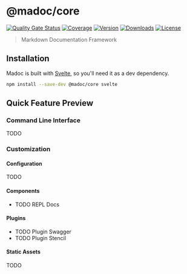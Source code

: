 # @madoc/core

[![Quality Gate Status](https://sonarcloud.io/api/project_badges/measure?project=cadgerfeast_madoc_core&metric=alert_status)](https://sonarcloud.io/dashboard?id=cadgerfeast_madoc_core)
[![Coverage](https://sonarcloud.io/api/project_badges/measure?project=cadgerfeast_madoc_core&metric=coverage)](https://sonarcloud.io/dashboard?id=cadgerfeast_madoc_core)
[![Version](https://badge.fury.io/js/%40madoc%2Fcore.svg)](https://www.npmjs.com/package/@madoc/core)
[![Downloads](https://img.shields.io/npm/dt/@madoc/core.svg)](https://www.npmjs.com/package/@madoc/core)
[![License](https://img.shields.io/npm/l/@madoc/core.svg)](https://github.com/cadgerfeast/madoc-core/blob/master/LICENSE)

> Markdown Documentation Framework

## Installation

Madoc is built with [Svelte], so you'll need it as a dev dependency.

``` bash
npm install --save-dev @madoc/core svelte
```

[Svelte]: https://svelte.dev/ "Svelte Website"

## Quick Feature Preview

### Command Line Interface

TODO

### Customization

#### Configuration

TODO

#### Components

- TODO REPL Docs

#### Plugins

- TODO Plugin Swagger
- TODO Plugin Stencil

#### Static Assets

TODO
